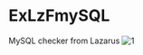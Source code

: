 # ExLzFmySQL
MySQL checker from Lazarus
![1](https://user-images.githubusercontent.com/10297748/150673555-813e8ad2-0363-4eef-9a0d-7c1ffd538c85.png)
